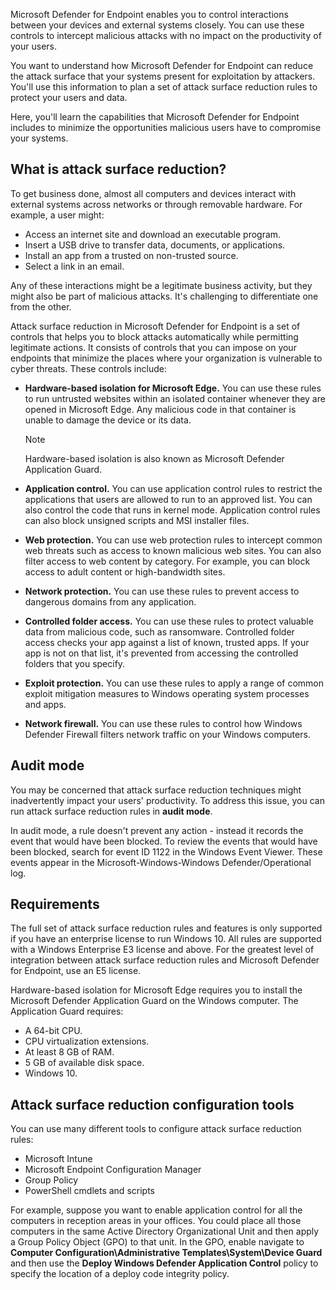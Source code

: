 Microsoft Defender for Endpoint enables you to control interactions between your devices and external systems closely. You can use these controls to intercept malicious attacks with no impact on the productivity of your users.

You want to understand how Microsoft Defender for Endpoint can reduce the attack surface that your systems present for exploitation by attackers. You'll use this information to plan a set of attack surface reduction rules to protect your users and data.

Here, you'll learn the capabilities that Microsoft Defender for Endpoint includes to minimize the opportunities malicious users have to compromise your systems.

## What is attack surface reduction?

To get business done, almost all computers and devices interact with external systems across networks or through removable hardware. For example, a user might:

- Access an internet site and download an executable program.
- Insert a USB drive to transfer data, documents, or applications.
- Install an app from a trusted on non-trusted source.
- Select a link in an email.

Any of these interactions might be a legitimate business activity, but they might also be part of malicious attacks. It's challenging to differentiate one from the other.

Attack surface reduction in Microsoft Defender for Endpoint is a set of controls that helps you to block attacks automatically while permitting legitimate actions. It consists of controls that you can impose on your endpoints that minimize the places where your organization is vulnerable to cyber threats. These controls include:

- **Hardware-based isolation for Microsoft Edge.** You can use these rules to run untrusted websites within an isolated container whenever they are opened in Microsoft Edge. Any malicious code in that container is unable to damage the device or its data.

    > [!NOTE]
    > Hardware-based isolation is also known as Microsoft Defender Application Guard.

- **Application control.** You can use application control rules to restrict the applications that users are allowed to run to an approved list. You can also control the code that runs in kernel mode. Application control rules can also block unsigned scripts and MSI installer files.
- **Web protection.** You can use web protection rules to intercept common web threats such as access to known malicious web sites. You can also filter access to web content by category. For example, you can block access to adult content or high-bandwidth sites.
- **Network protection.** You can use these rules to prevent access to dangerous domains from any application.
- **Controlled folder access.** You can use these rules to protect valuable data from malicious code, such as ransomware. Controlled folder access checks your app against a list of known, trusted apps. If your app is not on that list, it's prevented from accessing the controlled folders that you specify.
- **Exploit protection.** You can use these rules to apply a range of common exploit mitigation measures to Windows operating system processes and apps.
- **Network firewall.** You can use these rules to control how Windows Defender Firewall filters network traffic on your Windows computers.

## Audit mode

You may be concerned that attack surface reduction techniques might inadvertently impact your users' productivity. To address this issue, you can run attack surface reduction rules in **audit mode**.

In audit mode, a rule doesn't prevent any action - instead it records the event that would have been blocked. To review the events that would have been blocked, search for event ID 1122 in the Windows Event Viewer. These events appear in the Microsoft-Windows-Windows Defender/Operational log.

## Requirements

The full set of attack surface reduction rules and features is only supported if you have an enterprise license to run Windows 10. All rules are supported with a Windows Enterprise E3 license and above. For the greatest level of integration between attack surface reduction rules and Microsoft Defender for Endpoint, use an E5 license.

Hardware-based isolation for Microsoft Edge requires you to install the Microsoft Defender Application Guard on the Windows computer. The Application Guard requires:

- A 64-bit CPU.
- CPU virtualization extensions.
- At least 8 GB of RAM.
- 5 GB of available disk space.
- Windows 10.

## Attack surface reduction configuration tools

You can use many different tools to configure attack surface reduction rules:

- Microsoft Intune
- Microsoft Endpoint Configuration Manager
- Group Policy
- PowerShell cmdlets and scripts

For example, suppose you want to enable application control for all the computers in reception areas in your offices. You could place all those computers in the same Active Directory Organizational Unit and then apply a Group Policy Object (GPO) to that unit. In the GPO, enable navigate to **Computer Configuration\Administrative Templates\System\Device Guard** and then use the **Deploy Windows Defender Application Control** policy to specify the location of a deploy code integrity policy.